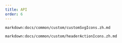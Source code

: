 ```yaml
---
title: API
order: 6
---
```


`markdown:docs/common/custom/customSvgIcons.zh.md`

`markdown:docs/common/custom/headerActionIcons.zh.md`
